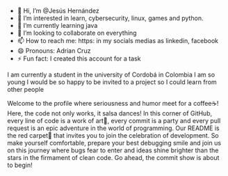 - 👋 Hi, I’m @Jesús Hernández
- 👀 I’m interested in learn, cybersecurity, linux, games and python.
- 🌱 I’m currently learning java
- 💞️ I’m looking to collaborate on everything
- 📫 How to reach me: https: in my socials medias as linkedin, facebook
- 😄 Pronouns: Adrian Cruz
- ⚡ Fun fact: I created this account for a task

I am currently a student in the university of Cordobá in Colombia
I am so young 
I would be so happy to be invited to a project so I could learn from other people

Welcome to the profile where seriousness and humor meet for a coffee☕! Here, the code not only works, it salsa dances! In this corner of GitHub, every line of code is a work of art🎨, every commit is a party and every pull request is an epic adventure in the world of programming.
Our README is the red carpet🔴 that invites you to join the celebration of development.
So make yourself comfortable, prepare your best debugging smile and join us on this journey where bugs fear to enter and ideas shine brighter than the stars in the firmament of clean code. Go ahead, the commit show is about to begin!

<!---
Adrian0Cruz/Adrian0Cruz is a ✨ special ✨ repository because its `README.md` (this file) appears on your GitHub profile.
You can click the Preview link to take a look at your changes.
--->
